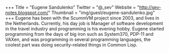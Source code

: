 +++
Title = "Eugene Sandulenko"
Twitter = "@_sev"
Website = "http://sev-notes.blogspot.com/"
Thumbnail = "img/guest/eugene-sandulenko.jpg"
+++
Eugene has been with the ScummVM project since 2003, and lives in the Netherlands. Currently, his day job is Manager of software development in the travel industry and programming is his evening hobby. Eugene started programming from the days of big iron such as System370, PDP-11 and VAXen, and was programming in several programming languages, the coolest part was doing security-related things in Common Lisp. 